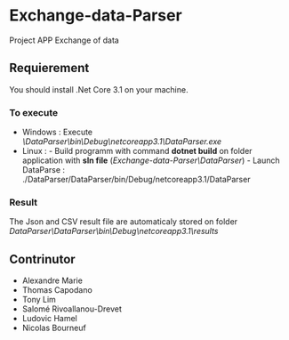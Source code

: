 # Exchange-data-Parser
Project APP Exchange of data

## Requierement
You should install .Net Core 3.1 on your machine.

### To execute
- Windows : Execute *\DataParser\bin\Debug\netcoreapp3.1\DataParser.exe*
- Linux : - Build programm with command **dotnet build** on folder application with **sln file** (*Exchange-data-Parser\DataParser*)
          - Launch DataParse : ./DataParser/DataParser/bin/Debug/netcoreapp3.1/DataParser

### Result
The Json and CSV result file are automaticaly stored on folder *DataParser\DataParser\bin\Debug\netcoreapp3.1\results*

## Contrinutor
- Alexandre Marie
- Thomas Capodano
- Tony Lim
- Salomé Rivoallanou-Drevet
- Ludovic Hamel
- Nicolas Bourneuf